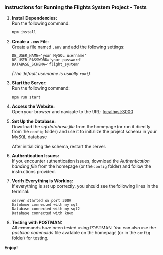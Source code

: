 ### Instructions for Running the Flights System Project - Tests  

1. **Install Dependencies:**  
   Run the following command:  
   ```bash
   npm install
   ```  

2. **Create a `.env` File:**  
   Create a file named `.env` and add the following settings:  
   ```env
   DB_USER_NAME='your MySQL username'
   DB_USER_PASSWORD='your password'
   DATABASE_SCHEMA='flight_system'
   ```  
   *(The default username is usually `root`)*  

3. **Start the Server:**  
   Run the following command:  
   ```bash
   npm run start
   ```  

4. **Access the Website:**  
   Open your browser and navigate to the URL: [localhost:3000](http://localhost:3000/)  

5. **Set Up the Database:**  
   Download the *sql database file* from the homepage (or run it directly from the `config` folder) and use it to initialize the project schema in your MySQL database.  

   After initializing the schema, restart the server.  

6. **Authentication Issues:**  
   If you encounter authentication issues, download the *Authentication handling file* from the homepage (or the `config` folder) and follow the instructions provided.  

7. **Verify Everything is Working:**  
   If everything is set up correctly, you should see the following lines in the terminal:  
   ```
   server started on port 3000  
   Database connected with my sql  
   Database connected with my sql2  
   Database connected with knex  
   ```  

8. **Testing with POSTMAN:**  
   All commands have been tested using POSTMAN. You can also use the *postman commands* file available on the homepage (or in the `config` folder) for testing.  

**Enjoy!**
